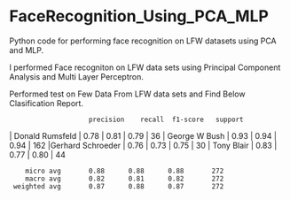 # FaceRecognition_Using_PCA_MLP
Python code for performing face recognition on LFW datasets using PCA and MLP.

I performed Face recogniton on LFW data sets using Principal Component Analysis and Multi Layer Perceptron.

Performed test on Few Data From LFW data sets and Find Below Clasification Report.

                        precision    recall  f1-score   support

 | Donald Rumsfeld |      0.78  |    0.81 |     0.79 |       36 
 |   George W Bush  |     0.93   |   0.94  |    0.94  |     162
|Gerhard Schroeder  |     0.76    |  0.73   |   0.75      |  30
    |   Tony Blair  |     0.83    |  0.77   |   0.80      |  44

        micro avg       0.88      0.88      0.88       272
        macro avg       0.82      0.81      0.82       272
     weighted avg       0.87      0.88      0.87       272
